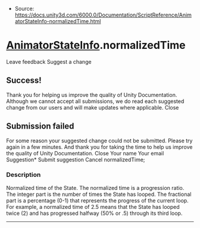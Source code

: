 * Source: https://docs.unity3d.com/6000.0/Documentation/ScriptReference/AnimatorStateInfo-normalizedTime.html

#  [AnimatorStateInfo](https://docs.unity3d.com/6000.0/Documentation/ScriptReference/AnimatorStateInfo.html).normalizedTime
Leave feedback
Suggest a change
## Success!
Thank you for helping us improve the quality of Unity Documentation. Although we cannot accept all submissions, we do read each suggested change from our users and will make updates where applicable.
Close
## Submission failed
For some reason your suggested change could not be submitted. Please <a>try again</a> in a few minutes. And thank you for taking the time to help us improve the quality of Unity Documentation.
Close
Your name Your email Suggestion* Submit suggestion
Cancel
normalizedTime; 
### Description
Normalized time of the State.
The normalized time is a progression ratio. The integer part is the number of times the State has looped. The fractional part is a percentage (0-1) that represents the progress of the current loop. For example, a normalized time of 2.5 means that the State has looped twice (2) and has progressed halfway (50% or .5) through its third loop.
* * *
